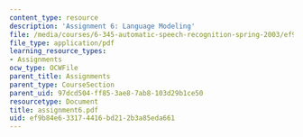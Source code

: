 ```yaml
---
content_type: resource
description: 'Assignment 6: Language Modeling'
file: /media/courses/6-345-automatic-speech-recognition-spring-2003/ef9b84e633174416bd212b3a85eda661_assignment6.pdf
file_type: application/pdf
learning_resource_types:
- Assignments
ocw_type: OCWFile
parent_title: Assignments
parent_type: CourseSection
parent_uid: 97dcd504-ff85-3ae8-7ab8-103d29b1ce50
resourcetype: Document
title: assignment6.pdf
uid: ef9b84e6-3317-4416-bd21-2b3a85eda661
---
```

